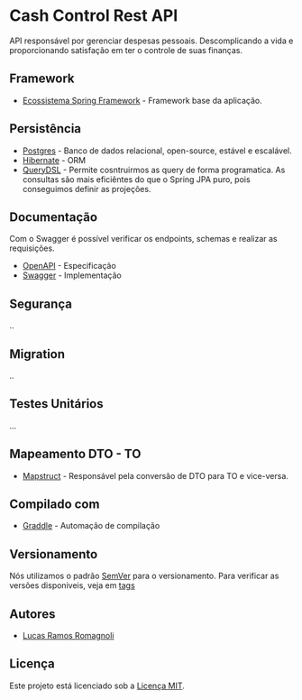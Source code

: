# Cash Control Rest API

API responsável por gerenciar despesas pessoais. Descomplicando a vida e proporcionando satisfação em ter o controle de suas finanças.

## Framework
* [Ecossistema Spring Framework](https://spring.io) - Framework base da aplicação.
## Persistência
* [Postgres](https://www.postgresql.org) - Banco de dados relacional, open-source, estável e escalável.
* [Hibernate](https://hibernate.org) - ORM
* [QueryDSL](https://querydsl.github.io) - Permite cosntruirmos as query de forma programatica. As consultas são mais eficiêntes do que o Spring JPA puro, pois conseguimos definir as projeções.
## Documentação
Com o Swagger é possível verificar os endpoints, schemas e realizar as requisições.
* [OpenAPI](https://oai.github.io/Documentation/start-here.html) - Especificação
* [Swagger](https://swagger.io/specification/) - Implementação
## Segurança
..
## Migration
..
## Testes Unitários
...
## Mapeamento DTO - TO 
* [Mapstruct](https://mapstruct.org) - Responsável pela conversão de DTO para TO e vice-versa.
## Compilado com

* [Graddle](https://gradle.org) - Automação de compilação
## Versionamento
Nós utilizamos o padrão [SemVer](http://semver.org/) para o versionamento. Para verificar as versões disponiveis, veja em [tags](https://github.com/lucasromagnoli/flatland/tags)
## Autores
* [Lucas Ramos Romagnoli](https://github.com/lucasromagnoli)
## Licença
Este projeto está licenciado sob a [Licença MIT](https://github.com/lucasromagnoli/flatland/blob/master/LICENSE).
